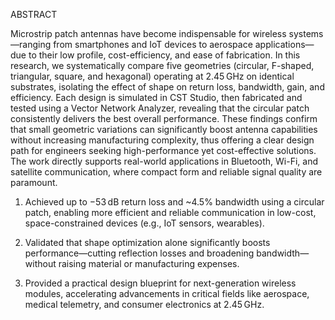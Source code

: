 ABSTRACT

Microstrip patch antennas have become indispensable for wireless systems—ranging from smartphones and IoT devices to aerospace applications—due to their low profile, cost-efficiency, and ease of fabrication. In this research, we systematically compare five geometries (circular, F-shaped, triangular, square, and hexagonal) operating at 2.45 GHz on identical substrates, isolating the effect of shape on return loss, bandwidth, gain, and efficiency. Each design is simulated in CST Studio, then fabricated and tested using a Vector Network Analyzer, revealing that the circular patch consistently delivers the best overall performance. These findings confirm that small geometric variations can significantly boost antenna capabilities without increasing manufacturing complexity, thus offering a clear design path for engineers seeking high-performance yet cost-effective solutions. The work directly supports real-world applications in Bluetooth, Wi-Fi, and satellite communication, where compact form and reliable signal quality are paramount.


1. Achieved up to −53 dB return loss and ~4.5% bandwidth using a circular patch, enabling more efficient and reliable communication in low-cost, space-constrained devices (e.g., IoT sensors, wearables).

2. Validated that shape optimization alone significantly boosts performance—cutting reflection losses and broadening bandwidth—without raising material or manufacturing expenses.

3. Provided a practical design blueprint for next-generation wireless modules, accelerating advancements in critical fields like aerospace, medical telemetry, and consumer electronics at 2.45 GHz.
